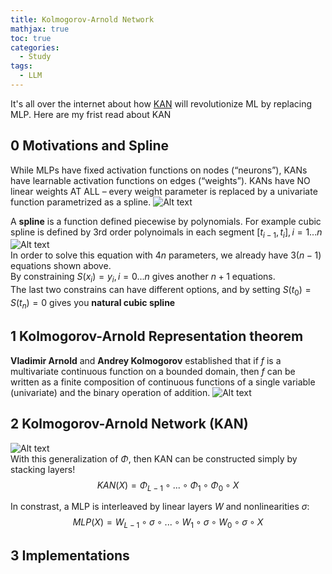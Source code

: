 ```yaml
---
title: Kolmogorov-Arnold Network
mathjax: true
toc: true
categories:
  - Study
tags:
  - LLM
---
```


It's all over the internet about how [KAN](https://arxiv.org/pdf/2404.19756) will revolutionize ML by replacing MLP. Here are my frist read about KAN

## 0 Motivations and Spline 
While MLPs have fixed activation functions on nodes (“neurons”), KANs have learnable
activation functions on edges (“weights”). KANs have NO linear weights AT ALL – every
weight parameter is replaced by a univariate function parametrized as a spline. 
![Alt text](/code23/assets/images/2024/24-05-05-KAN_files/moti.png)

A **spline** is a function defined piecewise by polynomials. For example cubic spline is defined by 3rd order polynoimals in each segment $[t_{i-1}, t_i], i=1...n$
![Alt text](/code23/assets/images/2024/24-05-05-KAN_files/cubicspine.png)  
In order to solve this equation with $4n$ parameters, we already have $3(n-1)$ equations shown above.   
By constraining $S(x_i)=y_i, i=0...n$ gives another $n+1$ equations.  
The last two constrains can have different options, and by setting $S(t_0)=S(t_n)=0$ gives you **natural cubic spline**


## 1 Kolmogorov-Arnold Representation theorem
**Vladimir Arnold** and **Andrey Kolmogorov** established that if $f$ is a multivariate continuous function on a bounded domain, then $f$ can be written as a finite composition of continuous functions of a single variable (univariate) and the binary operation of addition.
![Alt text](/code23/assets/images/2024/24-05-05-KAN_files/KAR.png)

## 2 Kolmogorov-Arnold Network (KAN)
![Alt text](/code23/assets/images/2024/24-05-05-KAN_files/KAN.png)  
With this generalization of $\Phi$, then KAN can be constructed simply by stacking layers!  
$$KAN(X)=\Phi_{L-1}\circ...\circ\Phi_1\circ\Phi_0\circ X$$

In constrast, a MLP is interleaved by linear layers $W$ and nonlinearities $\sigma$:
$$MLP(X)=W_{L-1}\circ\sigma\circ...\circ W_1\circ\sigma\circ W_0\circ\sigma\circ X$$

## 3 Implementations

